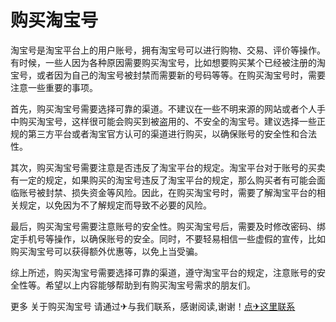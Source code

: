 # 购买淘宝号

淘宝号是淘宝平台上的用户账号，拥有淘宝号可以进行购物、交易、评价等操作。有时候，一些人因为各种原因需要购买淘宝号，比如想要购买某个已经被注册的淘宝号，或者因为自己的淘宝号被封禁而需要新的号码等等。在购买淘宝号时，需要注意一些重要的事项。

首先，购买淘宝号需要选择可靠的渠道。不建议在一些不明来源的网站或者个人手中购买淘宝号，这样很可能会购买到被盗用的、不安全的淘宝号。建议选择一些正规的第三方平台或者淘宝官方认可的渠道进行购买，以确保账号的安全性和合法性。

其次，购买淘宝号需要注意是否违反了淘宝平台的规定。淘宝平台对于账号的买卖有一定的规定，如果购买的淘宝号违反了淘宝平台的规定，那么购买者有可能会面临账号被封禁、损失资金等风险。因此，在购买淘宝号时，需要了解淘宝平台的相关规定，以免因为不了解规定而导致不必要的风险。

最后，购买淘宝号需要注意账号的安全性。购买淘宝号后，需要及时修改密码、绑定手机号等操作，以确保账号的安全。同时，不要轻易相信一些虚假的宣传，比如购买淘宝号可以获得额外优惠等，以免上当受骗。

综上所述，购买淘宝号需要选择可靠的渠道，遵守淘宝平台的规定，注意账号的安全性等。希望以上内容能够帮助到有购买淘宝号需求的朋友们。

更多 关于购买淘宝号 请通过✈与我们联系，感谢阅读,谢谢！[点✈这里联系](https://ww.k02.cc)